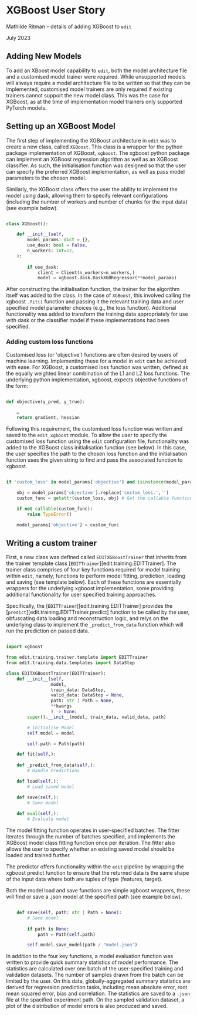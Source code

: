 # XGBoost User Story

Mathilde Ritman – details of adding XGBoost to `edit`

July 2023

## Adding New Models

To add an XBoost model capability to `edit`, both the model architecture file and a customised model trainer were required. While unsupported models will always require a model architecture file to be written so that they can be implemented, customised model trainers are only required if existing trainers cannot support the new model class. This was the case for XGBoost, as at the time of implementation model trainers only supported PyTorch models.

## Setting up an XGBoost Model

The first step of implementing the XGBoost architecture in `edit` was to create a new class, called `XGBoost`. This class is a wrapper for the python package implementation of XGBoost, `xgboost`. The xgboost python package can implement an XGBoost regression algorithm as well as an XGBoost classifier. As such, the initialisation function was designed so that the user can specify the preferred XGBoost implementation, as well as pass model parameters to the chosen model.

Similarly, the XGBoost class offers the user the ability to implement the model using dask, allowing them to specify relevant configurations (including the number of workers and number of chunks for the input data) (see example below).

``` python title="XGBoost Model"

class XGBoost():

    def __init__(self,
        model_params: dict = {},
        use_dask: bool = False,
        n_workers: int=12,
    ):
        
        if use_dask:
            client = Client(n_workers=n_workers,)
            model = xgboost.dask.DaskXGBRegressor(**model_params)
```

After constructing the initialisation function, the trainer for the algorithm itself was added to the class. In the case of `XGBoost`, this involved calling the xgboost `.fit()` function and passing it the relevant training data and user specified model parameter choices (e.g., the loss function). Additional functionality was added to transform the training data appropriately for use with dask or the classifier model if these implementations had been specified.

### Adding custom loss functions

Customised loss (or 'objective') functions are often desired by users of machine learning. Implementing these for a model in `edit` can be achieved with ease. For XGBoost, a customised loss function was written, defined as the equally weighted linear combination of the L1 and L2 loss functions. The underlying python implementation, xgboost, expects objective functions of the form:

``` python title="Objective"

def objective(y_pred, y_true):

	…
    return gradient, hessian

```

Following this requirement, the customised loss function was written and saved to the `edit_xgboost` module. To allow the user to specify the customised loss function using the `edit` configuration file, functionality was added to the XGBoost class initialisation function (see below). In this case, the user specifies the path to the chosen loss function and the initialisation function uses the given string to find and pass the associated function to xgboost.

``` python title="Custom Loss"

if 'custom_loss' in model_params['objective'] and isinstance(model_params['objective'], str):

    obj = model_params['objective'].replace('custom_loss.','')
    custom_func = getattr(custom_loss, obj) # Get the callable function referenced by the provided string

    if not callable(custom_func):
        raise TypeError()

    model_params['objective'] = custom_func

```

## Writing a custom trainer

First, a new class was defined called `EDITXGBoostTrainer` that inherits from the trainer template class [`EDITTrainer`][edit.training.EDITTrainer]. The trainer class comprises of four key functions required for model training within `edit`, namely, functions to perform model fitting, prediction, loading and saving (see template below). Each of these functions are essentially wrappers for the underlying xgboost implementation, some providing additional functionality for user specified training approaches.

Specifically, the [`EDITTrainer`][edit.training.EDITTrainer] provides the [`predict`][edit.training.EDITTrainer.predict] function to be called by the user, obfuscating data loading and reconstruction logic, and relys on the underlying class to implement the `_predict_from_data` function which will run the prediction on passed data.

``` python title="Template"

import xgboost

from edit.training.trainer.template import EDITTrainer
from edit.training.data.templates import DataStep

class EDITXGBoostTrainer(EDITTrainer):
    def __init__(self, 
                 model, 
                 train_data: DataStep, 
                 valid_data: DataStep = None, 
                 path: str | Path = None, 
                 **kwargs
                 ) -> None:
        super().__init__(model, train_data, valid_data, path)

        # Initialise Model
        self.model = model

        self.path = Path(path)

    def fit(self,):
    
    def _predict_from_data(self,):
        # Handle Predictions

    def load(self,):
        # Load saved model

    def save(self,):
        # Save model
    
    def eval(self,):
        # Evaluate model
```

The model fitting function operates in user-specified batches. The fitter iterates through the number of batches specified, and implements the XGBoost model class fitting function once per iteration. The fitter also allows the user to specify whether an existing saved model should be loaded and trained further.

The predictor offers functionality within the `edit` pipeline by wrapping the xgboost predict function to ensure that the returned data is the same shape of the input data where both are tuples of type (features, target).

Both the model load and save functions are simple xgboost wrappers, these will find or save a .json model at the specified path (see example below).

```python title="Example edit xgboost wrapper"

    def save(self, path: str | Path = None):
        # Save model
        
        if path is None:
            path = Path(self.path)

        self.model.save_model(path / "model.json")
```

In addition to the four key functions, a model evaluation function was written to provide quick summary statistics of model performance. The statistics are calculated over one batch of the user-specified training and validation datasets. The number of samples drawn from the batch can be limited by the user. On this data, globally-aggregated summary statistics are derived for regression prediction tasks, including mean absolute error, root mean squared error, bias and correlation. The statistics are saved to a `.json` file at the spacified experiment path. On the sampled validation dataset, a plot of the distribution of model errors is also produced and saved.
